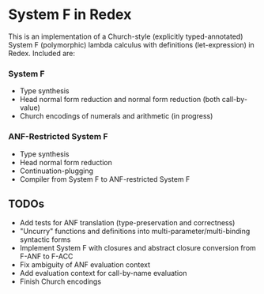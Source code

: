 # System F in Redex

This is an implementation of a Church-style (explicitly typed-annotated) System F (polymorphic) lambda calculus with definitions (let-expression) in Redex. Included are:

### System F

* Type synthesis
* Head normal form reduction and normal form reduction (both call-by-value)
* Church encodings of numerals and arithmetic (in progress)

### ANF-Restricted System F
* Type synthesis
* Head normal form reduction
* Continuation-plugging
* Compiler from System F to ANF-restricted System F

## TODOs
* Add tests for ANF translation (type-preservation and correctness)
* "Uncurry" functions and definitions into multi-parameter/multi-binding syntactic forms
* Implement System F with closures and abstract closure conversion from F-ANF to F-ACC
* Fix ambiguity of ANF evaluation context
* Add evaluation context for call-by-name evaluation
* Finish Church encodings
